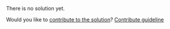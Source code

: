 
There is no solution yet.

Would you like to [contribute to the solution](https://github.com/BFEdev/BFE.dev-solutions/blob/main/question/how-to-create-a-box-with-fixed-aspect-ratio-in-css_en.md)? [Contribute guideline](https://github.com/BFEdev/BFE.dev-solutions#how-to-contribute)
